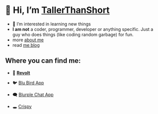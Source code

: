 # 👋 Hi, I’m [TallerThanShort](https://github.com/TallerThanShort)
- 👀 I’m interested in learning new things
- **I am not** a coder, programmer, developer or anything specific. Just a guy who does things (like coding random garbage) for fun.
- more [about me](https://TallerThanShort.is-a.dev)
- read [me blog](https://tallerthanshort.is-a.dev/blog)

## Where you can find me:
- 💬 [**Revolt**](https://app.revolt.chat/invite/E1GKAxh8)

- 🐦 [Blu Bird App](https://twitter.com/TallrThanShort)
- 🗨 [Blurple Chat App](https://discord.com/invite/Hf3ECU7DRv)
- 🕳 [Crispy](https://crispychat.tech/app)
